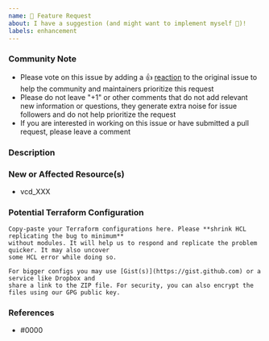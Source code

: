 ```yaml
---
name: 🚀 Feature Request
about: I have a suggestion (and might want to implement myself 🙂)!
labels: enhancement
---
```


<!--- Please keep this note for the community --->

### Community Note

* Please vote on this issue by adding a 👍 [reaction](https://blog.github.com/2016-03-10-add-reactions-to-pull-requests-issues-and-comments/) to the original issue to help the community and maintainers prioritize this request
* Please do not leave "+1" or other comments that do not add relevant new information or questions, they generate extra noise for issue followers and do not help prioritize the request
* If you are interested in working on this issue or have submitted a pull request, please leave a comment

<!--- Thank you for keeping this note for the community --->

### Description

<!--- Please leave a helpful description of the feature request here. --->

### New or Affected Resource(s)

<!--- Please list the new or affected resources and data sources. --->

* vcd_XXX

### Potential Terraform Configuration

<!--- Information about code formatting: https://help.github.com/articles/basic-writing-and-formatting-syntax/#quoting-code --->

```hcl
Copy-paste your Terraform configurations here. Please **shrink HCL replicating the bug to minimum** 
without modules. It will help us to respond and replicate the problem quicker. It may also uncover
some HCL error while doing so.

For bigger configs you may use [Gist(s)](https://gist.github.com) or a service like Dropbox and
share a link to the ZIP file. For security, you can also encrypt the files using our GPG public key.
```

### References

<!---
Information about referencing Github Issues: https://help.github.com/articles/basic-writing-and-formatting-syntax/#referencing-issues-and-pull-requests

Are there any other GitHub issues (open or closed) or pull requests that should be linked here? Vendor blog posts or documentation? For example:

--->

* #0000
